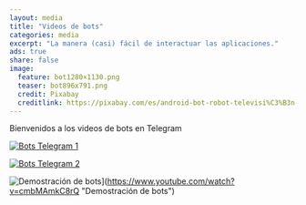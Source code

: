 ```yaml
---
layout: media
title: "Videos de bots"
categories: media
excerpt: "La manera (casi) fácil de interactuar las aplicaciones."
ads: true
share: false
image:
  feature: bot1280×1130.png
  teaser: bot896x791.png
  credit: Pixabay
  creditlink: https://pixabay.com/es/android-bot-robot-televisi%C3%B3n-feliz-161184/
---
```


Bienvenidos a los videos de bots en Telegram

[![Bots Telegram 1](http://img.youtube.com/vi/CpdPN_RpCyA/0.jpg)](https://www.youtube.com/watch?v=CpdPN_RpCyA "Bots Telegram")

[![Bots Telegram 2](http://img.youtube.com/vi/-NxJco4hKjU/0.jpg)](https://www.youtube.com/watch?v=-NxJco4hKjU "Bots Telegram")

![Demostración de bots](http://img.youtube.com/vi/cmbMAmkC8rQ/0.jpg)](https://www.youtube.com/watch?v=cmbMAmkC8rQ "Demostración de bots")

